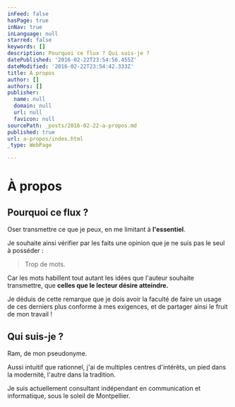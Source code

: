 ```yaml
---
inFeed: false
hasPage: true
inNav: true
inLanguage: null
starred: false
keywords: []
description: Pourquoi ce flux ? Qui suis-je ?
datePublished: '2016-02-22T23:54:56.455Z'
dateModified: '2016-02-22T23:54:42.333Z'
title: À propos
author: []
authors: []
publisher:
  name: null
  domain: null
  url: null
  favicon: null
sourcePath: _posts/2016-02-22-a-propos.md
published: true
url: a-propos/index.html
_type: WebPage

---
```

# À propos

## Pourquoi ce flux ?

Oser transmettre ce que je peux, en me limitant à **l'essentiel**.

Je souhaite ainsi vérifier par les faits une opinion que je ne suis pas le seul à posséder :

> Trop de mots.

Car les mots habillent tout autant les idées que l'auteur souhaite transmettre, que **celles que le lecteur désire atteindre.**

Je déduis de cette remarque que je dois avoir la faculté de faire un usage de ces derniers plus conforme à mes exigences, et de partager ainsi le fruit de mon travail !

## Qui suis-je ?

Ram, de mon pseudonyme.

Aussi intuitif que rationnel, j'ai de multiples centres d'intérêts, un pied dans la modernité, l'autre dans la tradition.

Je suis actuellement consultant indépendant en communication et informatique, sous le soleil de Montpellier.